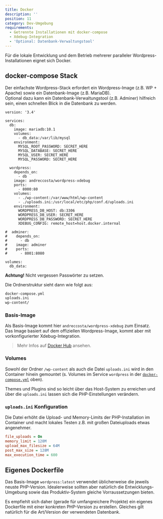 ```yaml
---
title: Docker
description: ''
position: 11
category: Dev-Umgebung
requirements:
  - Getrennte Installationen mit docker-compose
  - Xdebug-Integration
  - 'Optional: Datenbank-Verwaltungstool'
---
```


Für die lokale Entwicklung und dem Betrieb mehrerer paralleler Wordpress-Installationen eignet sich Docker.

<list :items="requirements"></list>

## docker-compose Stack

Der einfachste Wordpress-Stack erfordert ein Wordpress-Image (z.B. WP + Apache) sowie ein Datenbank-Image (z.B. MariaDB).  
Optional dazu kann ein Datenbank-Verwaltungstool (z.B. Adminer) hilfreich sein, einen schnellen Blick in die Datenbank zu werden.

```docker[docker-compose.yml]
version: '3.4'

services:
  db:
    image: mariadb:10.1
    volumes:
      - db_data:/var/lib/mysql
    environment:
      MYSQL_ROOT_PASSWORD: SECRET_HERE
      MYSQL_DATABASE: SECRET_HERE
      MYSQL_USER: SECRET_HERE
      MYSQL_PASSWORD: SECRET_HERE

  wordpress:
    depends_on:
      - db
    image: andreccosta/wordpress-xdebug
    ports:
      - 8000:80
    volumes:
      - ./wp-content:/var/www/html/wp-content
      - ./uploads.ini:/usr/local/etc/php/conf.d/uploads.ini
    environment:
      WORDPRESS_DB_HOST: db:3306
      WORDPRESS_DB_USER: SECRET_HERE
      WORDPRESS_DB_PASSWORD: SECRET_HERE
      XDEBUG_CONFIG: remote_host=host.docker.internal

#  adminer:
#    depends_on:
#      - db
#    image: adminer
#    ports:
#      - 8001:8080

volumes:
  db_data:
```

<alert type="warning">**Achtung!** Nicht vergessen Passwörter zu setzen.</alert>

Die Ordnerstruktur sieht dann wie folgt aus:

```bash
docker-compose.yml
uploads.ini
wp-content/
```

### Basis-Image

Als Basis-Image kommt hier `andreccosta/wordpress-xdebug` zum Einsatz. Das Image basiert auf dem offiziellen Wordpress-Image, kommt aber mit vorkonfigurierter Xdebug-Integration.

> Mehr Infos auf [Docker Hub](https://hub.docker.com/r/andreccosta/wordpress-xdebug) ansehen.

### Volumes

Sowohl der Ordner `/wp-content` als auch die Datei `uploads.ini` wird in den Container hinein gemountet (s. Volumes im Service `wordpress` in der [`docker-compose.yml`](#docker-compose-stack) oben).

Themes und Plugins sind so leicht über das Host-System zu erreichen und über die `uploads.ini` lassen sich die PHP-Einstellungen verändern.

### `uploads.ini` Konfiguration

Die Datei erhöht die Upload- und Memory-Limits der PHP-Installation im Container und macht lokales Testen z.B. mit großen Dateiuploads etwas angenehmer.

```ini
file_uploads = On
memory_limit = 128M
upload_max_filesize = 64M
post_max_size = 128M
max_execution_time = 600
```

## Eigenes Dockerfile

Das Basis-Image `wordpress:latest` verwendet üblicherweise die jeweils neuste PHP-Version. Idealerweise sollten aber natürlich die Entwicklungs-Umgebung sowie das Produktiv-System gleiche Vorraussetzungen bieten.

Es empfiehlt sich daher (gerade für umfangreichere Projekte) ein eigenes Dockerfile mit einer konkreten PHP-Version zu erstellen. Gleiches gilt natürlich für die Art/Version der verwendeten Datenbank.
